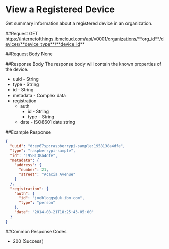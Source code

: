 # View a Registered Device

Get summary information about a registered device in an organization.

##Request
GET https://internetofthings.ibmcloud.com/api/v0001/organizations/**org_id**/devices/**device_type**/**device_id**

##Request Body
None

##Response Body
The response body will contain the known properties of the device.

* uuid - String
* type - String
* id - String
* metadata - Complex data
* registration
     * auth
         * id - String
         * type - String
    * date - ISO8601 date string

##Example Response
```json
{
  "uuid": "d:ey67sp:raspberrypi-sample:1958138a4dfe",
  "type": "raspberrypi-sample", 
  "id": "1958138a4dfe", 
  "metadata": {
    "address": {
      "number": 21,
      "street": "Acacia Avenue"
    }
  },
  "registration": {
    "auth": {
      "id": "joebloggs@uk.ibm.com",
      "type": "person"
    },
    "date": "2014-08-21T18:25:43-05:00"
  }
}
```

##Common Response Codes
* 200 (Success)
